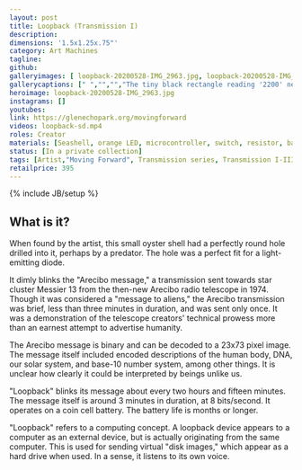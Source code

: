 ```yaml
---
layout: post
title: Loopback (Transmission I)
description:
dimensions: '1.5x1.25x.75"'
category: Art Machines
tagline:
github:
galleryimages: [ loopback-20200528-IMG_2963.jpg, loopback-20200528-IMG_2965.jpg, loopback-20200528-IMG_2955.jpg, loopback-20200528-IMG_2971-2.jpg]
gallerycaptions: [" ","","","The tiny black rectangle reading '2200' next to the larger chip is 1.3mm wide."]
heroimage: loopback-20200528-IMG_2963.jpg
instagrams: []
youtubes:
link: https://glenechopark.org/movingforward
videos: loopback-sd.mp4
roles: Creator
materials: [Seashell, orange LED, microcontroller, switch, resistor, battery]
status: [In a private collection]
tags: [Artist,"Moving Forward", Transmission series, Transmission I-III, Arecibo message, Found object]
retailprice: 395
---
```

{% include JB/setup %}

## What is it?

When found by the artist, this small oyster shell had a perfectly round hole drilled into it, perhaps by a predator. The hole was a perfect fit for a light-emitting diode. 

It dimly blinks the "Arecibo message," a transmission sent towards star cluster Messier 13 from the then-new Arecibo radio telescope in 1974. Though it was considered a "message to aliens," the Arecibo transmission was brief, less than three minutes in duration, and was sent only once. It was a demonstration of the telescope creators' technical prowess more than an earnest attempt to advertise humanity. 

The Arecibo message is binary and can be decoded to a 23x73 pixel image. The message itself included encoded descriptions of the human body, DNA, our solar system, and base-10 number system, among other things. It is unclear how clearly it could be interpreted by  beings unlike us. 

"Loopback" blinks its message about every two hours and fifteen minutes. The message itself is around 3 minutes in duration, at 8 bits/second. It operates on a coin cell battery. The battery life is months or longer.

"Loopback" refers to a computing concept. A loopback device appears to a computer as an external device, but is actually originating from the same computer. This is used for sending virtual "disk images," which appear as a hard drive when used. In a sense, it listens to its own voice.


